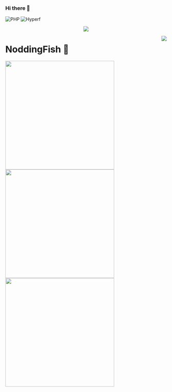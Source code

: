 ### Hi there 👋

<!-- Label -->
![PHP](https://img.shields.io/badge/php-7.2-blue?logo=php&logoColor=blue)
![Hyperf](https://img.shields.io/badge/Hyperf-3.0-blue)

<a href="https://github.com/NoddingFish">

  <p align="center">
    <img src="https://github-profile-trophy.vercel.app/?username=NoddingFish&column=7&theme=onedark"/>
  </p>

</a>

<a href="#">
  <img align="right" src="https://metrics.lecoq.io/NoddingFish?template=terminal" />
</a>

# NoddingFish 🌝

<img width="340px" src="https://github-readme-stats.vercel.app/api?username=NoddingFish&theme=vue-dark&count_private=true&show_icons=true">
<img width="340px" src="https://github-readme-stats.vercel.app/api/top-langs/?username=NoddingFish&theme=vue-dark&layout=compact">
<img width="340px" src="https://github-readme-stats.vercel.app/api/pin/?username=NoddingFish&repo=docsify-technical-note&theme=dark">

<!--
**NoddingFish/NoddingFish** is a ✨ _special_ ✨ repository because its `README.md` (this file) appears on your GitHub profile.

Here are some ideas to get you started:

- 🔭 I’m currently working on ...
- 🌱 I’m currently learning ...
- 👯 I’m looking to collaborate on ...
- 🤔 I’m looking for help with ...
- 💬 Ask me about ...
- 📫 How to reach me: ...
- 😄 Pronouns: ...
- ⚡ Fun fact: ...
-->
